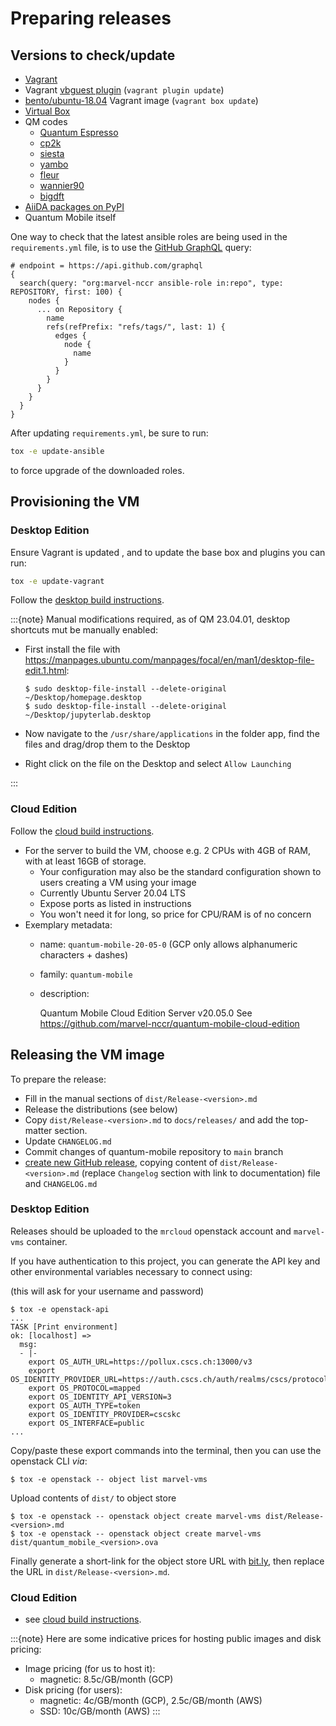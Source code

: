 # Preparing releases

## Versions to check/update

* [Vagrant](https://www.vagrantup.com/downloads.html)
* Vagrant [vbguest plugin](https://github.com/dotless-de/vagrant-vbguest) (`vagrant plugin update`)
* [bento/ubuntu-18.04](https://app.vagrantup.com/bento/boxes/ubuntu-18.04) Vagrant image (`vagrant box update`)
* [Virtual Box](https://www.virtualbox.org/wiki/Downloads)
* QM codes
  * [Quantum Espresso](https://gitlab.com/QEF/q-e/tags)
  * [cp2k](https://github.com/cp2k/cp2k/releases)
  * [siesta](https://gitlab.com/siesta-project/siesta/-/releases)
  * [yambo](https://github.com/yambo-code/yambo/wiki/Releases-(tar.gz-format))
  * [fleur](https://www.flapw.de/master/downloads/)
  * [wannier90](https://github.com/wannier-developers/wannier90/releases)
  * [bigdft](https://gitlab.com/l_sim/bigdft-suite/-/releases)
* [AiiDA packages on PyPI](https://pypi.org/search/?q=aiida&o=-created)
* Quantum Mobile itself

One way to check that the latest ansible roles are being used in the `requirements.yml` file,
is to use the [GitHub GraphQL](https://developer.github.com/v4/) query:

```
# endpoint = https://api.github.com/graphql
{
  search(query: "org:marvel-nccr ansible-role in:repo", type: REPOSITORY, first: 100) {
    nodes {
      ... on Repository {
        name
        refs(refPrefix: "refs/tags/", last: 1) {
          edges {
            node {
              name
            }
          }
        }
      }
    }
  }
}
```

After updating `requirements.yml`, be sure to run:

```bash
tox -e update-ansible
```

to force upgrade of the downloaded roles.

## Provisioning the VM

### Desktop Edition

Ensure Vagrant is updated , and to update the base box and plugins you can run:

```bash
tox -e update-vagrant
```

Follow the [desktop build instructions](../developers/build-vagrant.md).

:::{note}
Manual modifications required, as of QM 23.04.01, desktop shortcuts mut be manually enabled:

- First install the file with <https://manpages.ubuntu.com/manpages/focal/en/man1/desktop-file-edit.1.html>:

  ```console
  $ sudo desktop-file-install --delete-original ~/Desktop/homepage.desktop
  $ sudo desktop-file-install --delete-original ~/Desktop/jupyterlab.desktop
  ```

- Now navigate to the `/usr/share/applications` in the folder app, find the files and drag/drop them to the Desktop
- Right click on the file on the Desktop and select `Allow Launching`

:::

### Cloud Edition

Follow the [cloud build instructions](../developers/build-cloud.md).

* For the server to build the VM, choose e.g. 2 CPUs with 4GB of RAM, with at least 16GB of storage.
  * Your configuration may also be the standard configuration shown to users creating a VM using your image
  * Currently Ubuntu Server 20.04 LTS
  * Expose ports as listed in instructions
  * You won't need it for long, so price for CPU/RAM is of no concern
* Exemplary metadata:
  * name: `quantum-mobile-20-05-0`  (GCP only allows alphanumeric characters + dashes)
  * family: `quantum-mobile`
  * description:

      Quantum Mobile Cloud Edition Server v20.05.0
      See https://github.com/marvel-nccr/quantum-mobile-cloud-edition

## Releasing the VM image

To prepare the release:

* Fill in the manual sections of `dist/Release-<version>.md`
* Release the distributions (see below)
* Copy `dist/Release-<version>.md` to `docs/releases/` and add the top-matter section.
* Update `CHANGELOG.md`
* Commit changes of quantum-mobile repository to `main` branch
* [create new GitHub release](https://github.com/marvel-nccr/quantum-mobile/releases/new), copying content of `dist/Release-<version>.md` (replace `Changelog` section with link to documentation) file and `CHANGELOG.md`

### Desktop Edition

Releases should be uploaded to the `mrcloud` openstack account and `marvel-vms` container.

If you have authentication to this project, you can generate the API key and other environmental variables necessary to connect using:

(this will ask for your username and password)
```console
$ tox -e openstack-api
...
TASK [Print environment]
ok: [localhost] =>
  msg:
  - |-
    export OS_AUTH_URL=https://pollux.cscs.ch:13000/v3
    export OS_IDENTITY_PROVIDER_URL=https://auth.cscs.ch/auth/realms/cscs/protocol/saml/
    export OS_PROTOCOL=mapped
    export OS_IDENTITY_API_VERSION=3
    export OS_AUTH_TYPE=token
    export OS_IDENTITY_PROVIDER=cscskc
    export OS_INTERFACE=public
...
```

Copy/paste these export commands into the terminal, then you can use the openstack CLI *via*:

```console
$ tox -e openstack -- object list marvel-vms
```

Upload contents of `dist/` to object store
  
```console
$ tox -e openstack -- openstack object create marvel-vms dist/Release-<version>.md
$ tox -e openstack -- openstack object create marvel-vms dist/quantum_mobile_<version>.ova
```

Finally generate a short-link for the object store URL with [bit.ly](https://bitly.com/),
then replace the URL in `dist/Release-<version>.md`.

### Cloud Edition

* see [cloud build instructions](../developers/build-cloud.md).

:::{note}
Here are some indicative prices for hosting public images and disk pricing:

* Image pricing (for us to host it):
  * magnetic: 8.5c/GB/month (GCP)
* Disk pricing (for users):
  * magnetic: 4c/GB/month (GCP), 2.5c/GB/month (AWS)
  * SSD: 10c/GB/month (AWS)
:::
